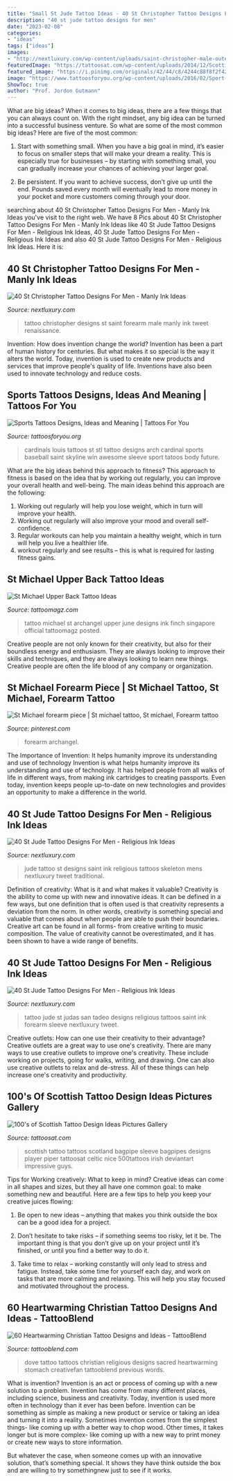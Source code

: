 ```yaml
---
title: "Small St Jude Tattoo Ideas - 40 St Christopher Tattoo Designs For Men"
description: "40 st jude tattoo designs for men"
date: "2023-02-08"
categories:
- "ideas"
tags: ["ideas"]
images:
- "http://nextluxury.com/wp-content/uploads/saint-christopher-male-outer-forearm-tattoo-designs.jpg"
featuredImage: "https://tattoosat.com/wp-content/uploads/2014/12/Scottish-8.jpg"
featured_image: "https://i.pinimg.com/originals/42/44/c8/4244c88f8f2f42a57a0dbd30ac617c58.jpg"
image: "https://www.tattoosforyou.org/wp-content/uploads/2016/02/Sport-Tattoos.jpg"
ShowToc: true
author: "Prof. Jordon Gutmann"
---
```



What are big ideas?
When it comes to big ideas, there are a few things that you can always count on. With the right mindset, any big idea can be turned into a successful business venture. So what are some of the most common big ideas? Here are five of the most common:
1. Start with something small. When you have a big goal in mind, it’s easier to focus on smaller steps that will make your dream a reality. This is especially true for businesses – by starting with something small, you can gradually increase your chances of achieving your larger goal.

2. Be persistent. If you want to achieve success, don’t give up until the end. Pounds saved every month will eventually lead to more money in your pocket and more customers coming through your door.

	

		
searching about 40 St Christopher Tattoo Designs For Men - Manly Ink Ideas you've visit to the right web. We have 8 Pics about 40 St Christopher Tattoo Designs For Men - Manly Ink Ideas like 40 St Jude Tattoo Designs For Men - Religious Ink Ideas, 40 St Jude Tattoo Designs For Men - Religious Ink Ideas and also 40 St Jude Tattoo Designs For Men - Religious Ink Ideas. Here it is:
		
    
## 40 St Christopher Tattoo Designs For Men - Manly Ink Ideas

<img loading=lazy src="http://nextluxury.com/wp-content/uploads/saint-christopher-male-outer-forearm-tattoo-designs.jpg" onerror="this.onerror=null;this.src='https://tse3.mm.bing.net/th?id=OIP.kxdqK4NChS1AB4DSxU0gzgHaHK&amp;pid=15.1';" alt="40 St Christopher Tattoo Designs For Men - Manly Ink Ideas">

_Source: nextluxury.com_

>tattoo christopher designs st saint forearm male manly ink tweet renaissance. 

	

Invention: How does invention change the world?
Invention has been a part of human history for centuries. But what makes it so special is the way it alters the world. Today, invention is used to create new products and services that improve people's quality of life. Inventions have also been used to innovate technology and reduce costs.

    
## Sports Tattoos Designs, Ideas And Meaning | Tattoos For You

<img loading=lazy src="https://www.tattoosforyou.org/wp-content/uploads/2016/02/Sport-Tattoos.jpg" onerror="this.onerror=null;this.src='https://tse3.mm.bing.net/th?id=OIP.CcHWm9iWKYX1corvpVY_OQHaIl&amp;pid=15.1';" alt="Sports Tattoos Designs, Ideas and Meaning | Tattoos For You">

_Source: tattoosforyou.org_

>cardinals louis tattoos st stl tattoo designs arch cardinal sports baseball saint skyline win awesome sleeve sport tatoos body future. 

	

What are the big ideas behind this approach to fitness?
This approach to fitness is based on the idea that by working out regularly, you can improve your overall health and well-being. The main ideas behind this approach are the following: 
1) Working out regularly will help you lose weight, which in turn will improve your health. 
2) Working out regularly will also improve your mood and overall self-confidence. 
3) Regular workouts can help you maintain a healthy weight, which in turn will help you live a healthier life. 
4) workout regularly and see results – this is what is required for lasting fitness gains.

    
## St Michael Upper Back Tattoo Ideas

<img loading=lazy src="http://tattoomagz.com/wp-content/uploads/st-michael-the-archangel-tattoo-official-blog-of-ink-by-finch-tattoo-singapore-june-2010-68566.jpg" onerror="this.onerror=null;this.src='https://tse3.mm.bing.net/th?id=OIP.VAbRiIKjxi7EW91HfIP1wQHaLG&amp;pid=15.1';" alt="St Michael Upper Back Tattoo Ideas">

_Source: tattoomagz.com_

>tattoo michael st archangel upper june designs ink finch singapore official tattoomagz posted. 

	

Creative people are not only known for their creativity, but also for their boundless energy and enthusiasm. They are always looking to improve their skills and techniques, and they are always looking to learn new things. Creative people are often the life blood of any company or organization.

    
## St Michael Forearm Piece | St Michael Tattoo, St Michael, Forearm Tattoo

<img loading=lazy src="https://i.pinimg.com/originals/42/44/c8/4244c88f8f2f42a57a0dbd30ac617c58.jpg" onerror="this.onerror=null;this.src='https://tse4.mm.bing.net/th?id=OIP.TMn0yRcD5GjGbzgVfx8W3gHaJ4&amp;pid=15.1';" alt="St Michael forearm piece | St michael tattoo, St michael, Forearm tattoo">

_Source: pinterest.com_

>forearm archangel. 

	

The Importance of Invention: It helps humanity improve its understanding and use of technology
Invention is what helps humanity improve its understanding and use of technology. It has helped people from all walks of life in different ways, from making ink cartridges to creating passports. Even today, invention keeps people up-to-date on new technologies and provides an opportunity to make a difference in the world.

    
## 40 St Jude Tattoo Designs For Men - Religious Ink Ideas

<img loading=lazy src="http://nextluxury.com/wp-content/uploads/skeleton-creative-mens-st-jude-tattoo-with-rose-flwoer-design.jpg" onerror="this.onerror=null;this.src='https://tse2.mm.bing.net/th?id=OIP.Ad3u_GAM_SlmPRPN_dolhwHaHa&amp;pid=15.1';" alt="40 St Jude Tattoo Designs For Men - Religious Ink Ideas">

_Source: nextluxury.com_

>jude tattoo st designs saint ink religious tattoos skeleton mens nextluxury tweet traditional. 

	

Definition of creativity: What is it and what makes it valuable?
Creativity is the ability to come up with new and innovative ideas. It can be defined in a few ways, but one definition that is often used is that creativity represents a deviation from the norm. In other words, creativity is something special and valuable that comes about when people are able to push their boundaries. Creative art can be found in all forms- from creative writing to music composition. The value of creativity cannot be overestimated, and it has been shown to have a wide range of benefits.

    
## 40 St Jude Tattoo Designs For Men - Religious Ink Ideas

<img loading=lazy src="http://nextluxury.com/wp-content/uploads/negative-space-st-jude-male-forearm-tattoo-ideas.jpg" onerror="this.onerror=null;this.src='https://tse3.mm.bing.net/th?id=OIP.5u7ad8GRxPCj4ClcXT7nNwHaJE&amp;pid=15.1';" alt="40 St Jude Tattoo Designs For Men - Religious Ink Ideas">

_Source: nextluxury.com_

>tattoo jude st judas san tadeo designs religious tattoos saint ink forearm sleeve nextluxury tweet. 

	

Creative outlets: How can one use their creativity to their advantage?
Creative outlets are a great way to use one's creativity. There are many ways to use creative outlets to improve one's creativity. These include working on projects, going for walks, writing, and drawing. One can also use creative outlets to relax and de-stress. All of these things can help increase one's creativity and productivity.

    
## 100&#039;s Of Scottish Tattoo Design Ideas Pictures Gallery

<img loading=lazy src="https://tattoosat.com/wp-content/uploads/2014/12/Scottish-8.jpg" onerror="this.onerror=null;this.src='https://tse3.mm.bing.net/th?id=OIP.Elx_btHgsevogSPYOyTwbAHaJ4&amp;pid=15.1';" alt="100&#039;s of Scottish Tattoo Design Ideas Pictures Gallery">

_Source: tattoosat.com_

>scottish tattoo tattoos scotland bagpipe sleeve bagpipes designs player piper tattoosat celtic nice 500tattoos irish deviantart impressive guys. 

	

Tips for Working creatively: What to keep in mind?
Creative ideas can come in all shapes and sizes, but they all have one common goal: to make something new and beautiful. Here are a few tips to help you keep your creative juices flowing:
1. Be open to new ideas – anything that makes you think outside the box can be a good idea for a project.

2. Don’t hesitate to take risks – if something seems too risky, let it be. The important thing is that you don’t give up on your project until it’s finished, or until you find a better way to do it.

3. Take time to relax – working constantly will only lead to stress and fatigue. Instead, take some time for yourself each day, and work on tasks that are more calming and relaxing. This will help you stay focused and motivated throughout the process.

    
## 60 Heartwarming Christian Tattoo Designs And Ideas - TattooBlend

<img loading=lazy src="https://tattooblend.com/wp-content/uploads/2016/01/religious-dove-tattoo.jpg" onerror="this.onerror=null;this.src='https://tse1.mm.bing.net/th?id=OIP.KGHPUf39-Wm5q3lh7EKEnwHaHa&amp;pid=15.1';" alt="60 Heartwarming Christian Tattoo Designs and Ideas - TattooBlend">

_Source: tattooblend.com_

>dove tattoo tattoos christian religious designs sacred heartwarming stomach creativefan tattooblend previous words. 

	

What is invention?
Invention is an act or process of coming up with a new solution to a problem. Invention has come from many different places, including science, business and creativity. Today, invention is used more often in technology than it ever has been before. 
Invention can be something as simple as making a new product or service or taking an idea and turning it into a reality. Sometimes invention comes from the simplest things- like coming up with a better way to chop wood. Other times, it takes longer but is more complex- like coming up with a new way to print money or create new ways to store information. 

But whatever the case, when someone comes up with an innovative solution, that’s something special. It shows they have think outside the box and are willing to try somethingnew just to see if it works.

